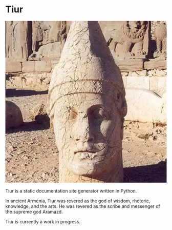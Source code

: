 # Tiur

![tiur-statue](images/tiur-image.jpeg)

Tiur is a static documentation site generator written in Python.

In ancient Armenia, Tiur was revered as the god of wisdom, rhetoric, knowledge, and the arts. He was revered as the scribe and messenger of the supreme god Aramazd.

Tiur is currently a work in progress.
